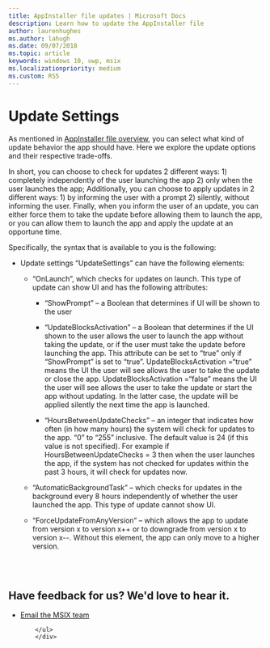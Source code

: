 ```yaml
---
title: AppInstaller file updates | Microsoft Docs
description: Learn how to update the AppInstaller file
author: laurenhughes
ms.author: lahugh
ms.date: 09/07/2018
ms.topic: article
keywords: windows 10, uwp, msix
ms.localizationpriority: medium
ms.custom: RS5
---
```


# Update Settings

As mentioned in [AppInstaller file overview](app-installer-file-overview.md), you can select what kind of update behavior the app should have. Here we explore the update options and their respective trade-offs.

In short, you can choose to check for updates 2 different ways: 1) completely independently of the user launching the app 2) only when the user launches the app; 
Additionally, you can choose to apply updates in 2 different ways: 1) by informing the user with a prompt 2) silently, without informing the user.
Finally, when you inform the user of an update, you can either force them to take the update before allowing them to launch the app, or you can allow them to launch the app and apply the update at an opportune time. 

Specifically, the syntax that is available to you is the following: 

- Update settings “UpdateSettings” can have the following elements: 

    - “OnLaunch”, which checks for updates on launch. This type of update can show UI and has the following attributes:

        - “ShowPrompt” – a Boolean that determines if UI will be shown to the user

        - “UpdateBlocksActivation” – a Boolean that determines if the UI shown to the user allows the user to launch the app without taking the update, or if the user must take the update before launching the app. This attribute can be set to “true” only if “ShowPrompt” is set to “true”. UpdateBlocksActivation =“true” means the UI the user will see allows the user to take the update or close the app. UpdateBlocksActivation =“false” means the UI the user will see allows the user to take the update or start the app without updating. In the latter case, the update will be applied silently the next time the app is launched.

        - “HoursBetweenUpdateChecks” – an integer that indicates how often (in how many hours) the system will check for updates to the app. “0” to “255” inclusive. The default value is 24 (if this value is not specified). For example if HoursBetweenUpdateChecks = 3 then when the user launches the app, if the system has not checked for updates within the past 3 hours, it will check for updates now.  
    
    - “AutomaticBackgroundTask” –  which checks for updates in the background every 8 hours independently of whether the user launched the app. This type of update cannot show UI.
    
    - “ForceUpdateFromAnyVersion” –  which allows the app to update from version x to version x++ or to downgrade from version x to version x--. Without this element, the app can only move to a higher version.
    

<br>
<br>
<div class="container centered pageFooter">
        <h2>Have feedback for us? We'd love to hear it.</h2>
        <ul class="links">
           <li>
                <a href="mailto:MSIXWebsiteFeedback@service.microsoft.com" data-linktype="external">
                    Email the MSIX team
                </a>
            </li>
           
        </ul>
		</div>
